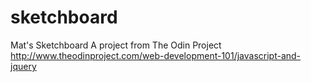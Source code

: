 # sketchboard
Mat's Sketchboard
A project from The Odin Project
http://www.theodinproject.com/web-development-101/javascript-and-jquery
